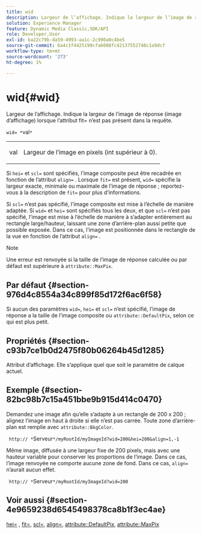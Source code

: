 ```yaml
---
title: wid
description: Largeur de l’affichage. Indique la largeur de l’image de réponse (image d’affichage) lorsque l’attribut fit= n’est pas présent dans la requête.
solution: Experience Manager
feature: Dynamic Media Classic,SDK/API
role: Developer,User
exl-id: ba22c79b-da59-4993-aa1c-2c990a0c4be5
source-git-commit: 6a4c1f4425199cfa6088fc42137552748c1a9dcf
workflow-type: tm+mt
source-wordcount: '273'
ht-degree: 1%

---
```


# wid{#wid}

Largeur de l’affichage. Indique la largeur de l’image de réponse (image d’affichage) lorsque l’attribut fit= n’est pas présent dans la requête.

`wid= *`val`*`

<table id="simpletable_E217453246F5441C896C1F69EA4D4218"> 
 <tr class="strow"> 
  <td class="stentry"> <p> <span class="varname"> val </span> </p> </td> 
  <td class="stentry"> <p>Largeur de l’image en pixels (int supérieur à 0). </p> </td> 
 </tr> 
</table>

Si `hei=` et `scl=` sont spécifiés, l’image composite peut être recadrée en fonction de l’attribut `align=` . Lorsque `fit=` est présent, `wid=` spécifie la largeur exacte, minimale ou maximale de l’image de réponse ; reportez-vous à la description de `fit=` pour plus d’informations.

Si `scl=` n’est pas spécifié, l’image composite est mise à l’échelle de manière adaptée. Si `wid=` et `hei=` sont spécifiés tous les deux, et que `scl=` n’est pas spécifié, l’image est mise à l’échelle de manière à s’adapter entièrement au rectangle large/hauteur, laissant une zone d’arrière-plan aussi petite que possible exposée. Dans ce cas, l’image est positionnée dans le rectangle de la vue en fonction de l’attribut `align=` .

>[!NOTE]
>
>Une erreur est renvoyée si la taille de l’image de réponse calculée ou par défaut est supérieure à `attribute::MaxPix`.

## Par défaut {#section-976d4c8554a34c899f85d172f6ac6f58}

Si aucun des paramètres `wid=`, `hei=` et `scl=` n’est spécifié, l’image de réponse a la taille de l’image composite ou `attribute::DefaultPix`, selon ce qui est plus petit.

## Propriétés {#section-c93b7ce1b0d2475f80b06264b45d1285}

Attribut d’affichage. Elle s’applique quel que soit le paramètre de calque actuel.

## Exemple {#section-82bc98b7c15a451bbe9b915d414c0470}

Demandez une image afin qu’elle s’adapte à un rectangle de 200 x 200 ; alignez l’image en haut à droite si elle n’est pas carrée. Toute zone d’arrière-plan est remplie avec `attribute::BkgColor`.

` http:// *`Serveur`*/myRootId/myImageId?wid=200&hei=200&align=1,-1`

Même image, diffusée à une largeur fixe de 200 pixels, mais avec une hauteur variable pour conserver les proportions de l’image. Dans ce cas, l’image renvoyée ne comporte aucune zone de fond. Dans ce cas, `align=` n’aurait aucun effet.

` http:// *`Serveur`*/myRootId/myImageId?wid=200`

## Voir aussi {#section-4e9659238d6545498378ca8b1f3ec4ae}

[hei=](../../../../../is-api/http-ref/image-serving-api-ref/c-http-protocol-reference/c-command-reference/r-is-http-hei.md#reference-6d6f556ccc0e4b98a815e8a5c1944a96) , [fit=](../../../../../is-api/http-ref/image-serving-api-ref/c-http-protocol-reference/c-command-reference/r-fit.md#reference-f11bff6d93d143d6b135de3a923bc989), [scl=](../../../../../is-api/http-ref/image-serving-api-ref/c-http-protocol-reference/c-command-reference/r-scl.md#reference-b2a74e493d0d407e98fe350551ba3fcc), [align=](../../../../../is-api/http-ref/image-serving-api-ref/c-http-protocol-reference/c-command-reference/r-align.md#reference-b7d6b87c75124d78884f916dd6544bc7), [attribute::DefaultPix](../../../../../is-api/image-catalog/image-serving-api-ref/c-image-catalog-reference/c-attributes-reference/r-defaultpix.md#reference-996b2c22b30f4fd9b970c84063306df1), [attribute::MaxPix](../../../../../is-api/image-catalog/image-serving-api-ref/c-image-catalog-reference/c-attributes-reference/r-maxpix.md#reference-e167d396ac794079ba8b5e6eb16eeda5)
